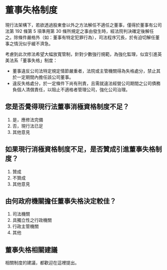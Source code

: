 # 董事失格制度

現行法架構下，若欲透過股東會以外之方法解任不適任之董事，僅得於董事有公司法第 192 條第 5 項準用第 30 條所規定之事由發生時，經法院判決確定後解任之。除條件嚴格外（如：董事有特定犯罪行為），司法程序冗長，於有迫切解任董事之情況似乎緩不濟急。

考慮到此次修法希望大幅放寬管制，針對少數強行規範，為強化監理，似宜引進英美法系「董事失格」制度：

+ 董事違反公司法特定規定情節嚴重者，法院或主管機關得為失格處分，禁止其於一定期間內擔任該公司董事。
+ 違反失格處分，於一定條件下尚有刑責，且需就違法經營公司期間之公司債務負個人清償責任，以阻止不適格者管理公司，強化公司治理。

## 您是否覺得現行法董事消極資格制度不足？

1. 是，應修法完備
2. 否，現行法已足
3. 其他意見

## 如果現行消極資格制度不足，是否贊成引進董事失格制度？

1. 贊成
2. 不贊成
3. 其他意見

## 由何政府機關擔任董事失格決定較佳？

1. 司法機關
2. 具獨立性之行政機關
3. 行政主管機關
4. 其他

## 董事失格相關建議

相關制度的建議，都歡迎在這裡提出。
